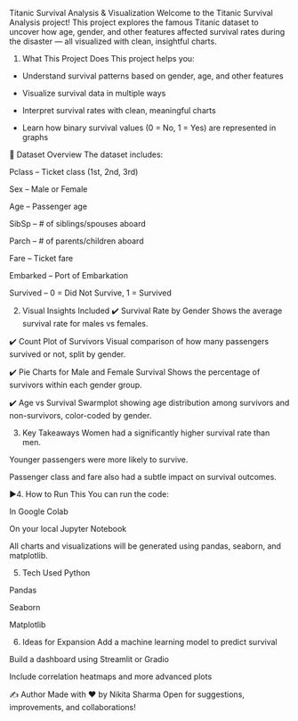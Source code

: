 Titanic Survival Analysis & Visualization
Welcome to the Titanic Survival Analysis project!
This project explores the famous Titanic dataset to uncover how age, gender, and other features affected survival rates during the disaster — all visualized with clean, insightful charts.

1. What This Project Does
This project helps you:

- Understand survival patterns based on gender, age, and other features

- Visualize survival data in multiple ways

- Interpret survival rates with clean, meaningful charts

- Learn how binary survival values (0 = No, 1 = Yes) are represented in graphs

🧾 Dataset Overview
The dataset includes:

Pclass – Ticket class (1st, 2nd, 3rd)

Sex – Male or Female

Age – Passenger age

SibSp – # of siblings/spouses aboard

Parch – # of parents/children aboard

Fare – Ticket fare

Embarked – Port of Embarkation

Survived – 0 = Did Not Survive, 1 = Survived

2. Visual Insights Included
✔️ Survival Rate by Gender
Shows the average survival rate for males vs females.

✔️ Count Plot of Survivors
Visual comparison of how many passengers survived or not, split by gender.

✔️ Pie Charts for Male and Female Survival
Shows the percentage of survivors within each gender group.

✔️ Age vs Survival
Swarmplot showing age distribution among survivors and non-survivors, color-coded by gender.

3. Key Takeaways
Women had a significantly higher survival rate than men.

Younger passengers were more likely to survive.

Passenger class and fare also had a subtle impact on survival outcomes.

▶4. How to Run This
You can run the code:

In Google Colab

On your local Jupyter Notebook

All charts and visualizations will be generated using pandas, seaborn, and matplotlib.

5. Tech Used
Python

Pandas

Seaborn

Matplotlib

6. Ideas for Expansion
Add a machine learning model to predict survival

Build a dashboard using Streamlit or Gradio

Include correlation heatmaps and more advanced plots

✍️ Author
Made with ❤️ by Nikita Sharma
Open for suggestions, improvements, and collaborations!

